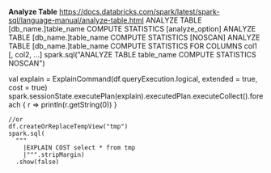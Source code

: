 
**Analyze Table**
https://docs.databricks.com/spark/latest/spark-sql/language-manual/analyze-table.html
ANALYZE TABLE [db_name.]table_name COMPUTE STATISTICS [analyze_option]
ANALYZE TABLE [db_name.]table_name COMPUTE STATISTICS [NOSCAN]
ANALYZE TABLE [db_name.]table_name COMPUTE STATISTICS FOR COLUMNS col1 [, col2, ...]
spark.sql("ANALYZE TABLE table_name COMPUTE STATISTICS NOSCAN")

val explain = ExplainCommand(df.queryExecution.logical, extended = true, cost = true)
    spark.sessionState.executePlan(explain).executedPlan.executeCollect().foreach {
      r => println(r.getString(0))
    }

    //or
    df.createOrReplaceTempView("tmp")
    spark.sql(
      """
        |EXPLAIN COST select * from tmp
        |""".stripMargin)
      .show(false)

